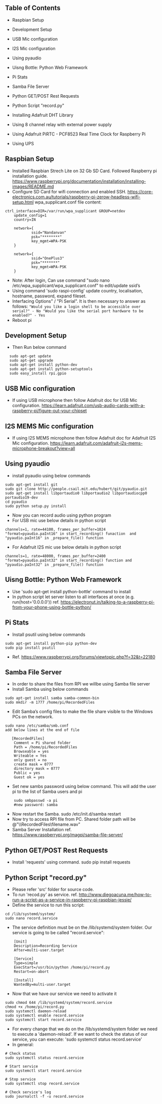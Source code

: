 ## Table of Contents
- Raspbian Setup
- Development Setup
- USB Mic configuration
- I2S Mic configuration
- Using pyaudio
- Uisng Bottle: Python Web Framework
- Pi Stats
- Samba File Server
- Python GET/POST Rest Requests
- Python Script "record.py"


- Installing Adafruit DHT Library

- Using 8 channel relay with external power supply
- Using Adafruit PiRTC - PCF8523 Real Time Clock for Raspberry Pi
- Using UPS

## Raspbian Setup
- Installed Raspbian Strech Lite on 32 Gb SD Card. Followed Raspberry pi installation guide.       https://www.raspberrypi.org/documentation/installation/installing-images/README.md
- Configure SD Card for wifi connection and enabled SSH. https://core-electronics.com.au/tutorials/raspberry-pi-zerow-headless-wifi-setup.html
wpa_supplicant.conf file content:
```
ctrl_interface=DIR=/var/run/wpa_supplicant GROUP=netdev
    update_config=1
    country=IN

    network={
            ssid="Nandanvan"
            psk="********"
            key_mgmt=WPA-PSK
    }

    network={
            ssid="OnePlus3"
            psk="*******"
            key_mgmt=WPA-PSK
    }
```
- Note: After login, Can use command "sudo nano /etc/wpa_supplicant/wpa_supplicant.conf" to edit/update ssid’s
- Using command 'sudo raspi-config' update country, localisation, hostname, password, expand fileset.
- Interfacing Options" / "Pi Serial". It is then necessary to answer as follows:
       ```
   		 "Would you like a login shell to be accessible over serial?" - No
   		 "Would you like the serial port hardware to be enabled?" - Yes
       ```
- Reboot pi

## Development Setup
- Then Run below command
```
  sudo apt-get update
  sudo apt-get upgrade
  sudo apt-get install python-dev
  sudo apt-get install python-setuptools
  sudo easy_install rpi.gpio
```

## USB Mic configuration
- If using USB microphone then follow Adafruit doc for USB Mic configuration. https://learn.adafruit.com/usb-audio-cards-with-a-raspberry-pi/figure-out-your-chipset

## I2S MEMS Mic configuration
- If using I2S MEMS microphone then follow Adafruit doc for Adafruit I2S Mic configuration. https://learn.adafruit.com/adafruit-i2s-mems-microphone-breakout?view=all

## Using pyaudio
- install pyaudio using below commands
```
sudo apt-get install git
sudo git clone http://people.csail.mit.edu/hubert/git/pyaudio.git
sudo apt-get install libportaudio0 libportaudio2 libportaudiocpp0 portaudio19-dev
cd pyaudio
sudo python setup.py install
```
- Now you can record audio using python program
- For USB mic use below details in python script
```
channels=1, rate=44100, frames_per_buffer=1024
"format=pyaudio.paInt16" in start_recording() funaction  and "pyaudio.paInt16" in _prepare_file() function
```
- For Adafruit I2S mic use below details in python script
```
channels=1, rate=48000, frames_per_buffer=2400
"format=pyaudio.paInt32" in start_recording() function and "pyaudio.paInt32" in _prepare_file() function
```
## Uisng Bottle: Python Web Framework
- Use 'sudo apt-get install python-bottle' command to install 
- In python script let server listen to all interfaces at once (e.g. run(host='0.0.0.0'))
  ref. https://electronut.in/talking-to-a-raspberry-pi-from-your-phone-using-bottle-python/
  
## Pi Stats
- Install psutil using below commands
```
sudo apt-get install python-pip python-dev
sudo pip install psutil
```
- Ref. https://www.raspberrypi.org/forums/viewtopic.php?f=32&t=22180

## Samba File Server
- In order to share the files from RPI we willbe using Samba file server
- Install Samba using below commands
```
sudo apt-get install samba samba-common-bin
sudo mkdir -m 1777 /home/pi/RecordedFiles
```
- Edit Samba’s config files to make the file share visible to the Windows PCs on the network.
```
sudo nano /etc/samba/smb.conf
add below lines at the end of file
   
   [RecordedFiles]
    Comment = Pi shared folder
    Path = /home/pi/RecordedFiles
    Browseable = yes
    Writeable = Yes
    only guest = no
    create mask = 0777
    directory mask = 0777
    Public = yes
    Guest ok = yes
```
- Set new sambs password using below command. This will add the user pi to the list of Samba users and pi
```
    sudo smbpasswd -a pi
    #new password: samba
```
- Now restart the Samba. sudo /etc/init.d/samba restart
- Now try to access RPI file from PC. Shared folder path will be @"\\<ip address>\RecordedFiles\filename.wav"
- Samba Server Installation ref.  https://www.raspberrypi.org/magpi/samba-file-server/
    
## Python GET/POST Rest Requests
- Install 'requests' using command. sudo pip install requests
 
## Python Script "record.py"
- Please refer 'src' folder for source code.
- To run 'recod.py' as service. ref. http://www.diegoacuna.me/how-to-run-a-script-as-a-service-in-raspberry-pi-raspbian-jessie/
- Define the service to run this script:
```
cd /lib/systemd/system/
sudo nano record.service
```
- The service definition must be on the /lib/systemd/system folder. Our service is going to be called "record.service":
```
   	[Unit]
	Description=Recording Service
	After=multi-user.target
 
	[Service]
	Type=simple
	ExecStart=/usr/bin/python /home/pi/record.py
	Restart=on-abort
 
	[Install]
	WantedBy=multi-user.target
```
- Now that we have our service we need to activate it
```
sudo chmod 644 /lib/systemd/system/record.service
chmod +x /home/pi/record.py
sudo systemctl daemon-reload
sudo systemctl enable record.service
sudo systemctl start record.service
```
- For every change that we do on the /lib/systemd/system folder we need to execute a 'daemon-reload'. If we want to check the status of our service, you can execute: 'sudo systemctl status record.service'
- In general:
```
# Check status
sudo systemctl status record.service
 
# Start service
sudo systemctl start record.service
 
# Stop service
sudo systemctl stop record.service
 
# Check service's log
sudo journalctl -f -u record.service
```



